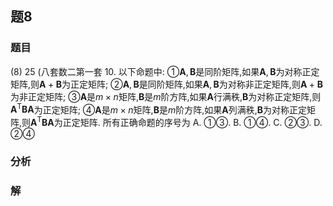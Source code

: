 ## 题8
### 题目
(8) 25 (八套数二第一套 10. 以下命题中: ①$\mathbf{A},\mathbf{B}$是同阶矩阵,如果$\mathbf{A},\mathbf{B}$为对称正定矩阵,则$\mathbf{A} + \mathbf{B}$为正定矩阵; ②$\mathbf{A},\mathbf{B}$是同阶矩阵,如果$\mathbf{A},\mathbf{B}$为对称非正定矩阵,则$\mathbf{A} + \mathbf{B}$为非正定矩阵; ③$\mathbf{A}$是$m \times  n$矩阵,$\mathbf{B}$是$m$阶方阵,如果$\mathbf{A}$行满秩,$\mathbf{B}$为对称正定矩阵,则${\mathbf{A}}^{\mathrm{T}}\mathbf{B}\mathbf{A}$为正定矩阵; ④$\mathbf{A}$是$m \times  n$矩阵,$\mathbf{B}$是$m$阶方阵,如果$\mathbf{A}$列满秩,$\mathbf{B}$为对称正定矩阵,则${\mathbf{A}}^{\mathrm{T}}\mathbf{B}\mathbf{A}$为正定矩阵. 所有正确命题的序号为 A. ①③. B. ①④. C. ②③. D. ②④
### 分析

### 解